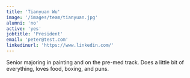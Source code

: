 ```yaml
---
title: 'Tianyuan Wu'
image: '/images/team/tianyuan.jpg'
alumni: 'no'
active: 'yes'
jobtitle: 'President'
email: 'peter@test.com'
linkedinurl: 'https://www.linkedin.com/'
---
```


Senior majoring in painting and on the pre-med track. Does a little bit of everything, loves food, boxing, and puns. 
